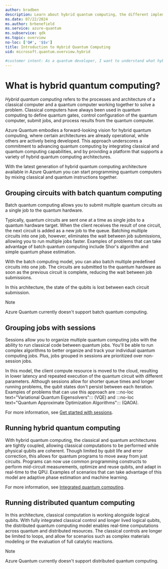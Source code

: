 ```yaml
---
author: bradben
description: Learn about hybrid quantum computing, the different implementation types, and how to choose the best approach for your quantum computing needs.
ms.date: 07/22/2024
ms.author: brbenefield
ms.service: azure-quantum
ms.subservice: qdk
ms.topic: overview
no-loc: ['Q#', '$$v']
title: Introduction to Hybrid Quantum Computing
uid: microsoft.quantum.overview.hybrid

#customer intent: As a quantum developer, I want to understand what hybrid quantum computing is and the different implementation types so that I can choose the best approach for my quantum computing needs.
---
```


# What is hybrid quantum computing?

*Hybrid quantum computing* refers to the processes and architecture of a classical computer and a quantum computer working together to solve a problem. Classical computers have always been used in quantum computing to define quantum gates, control configuration of the quantum computer, submit jobs, and process results from the quantum computer. 

Azure Quantum embodies a forward-looking vision for hybrid quantum computing, where certain architectures are already operational, while others are actively being developed. This approach underscores a commitment to advancing quantum computing by integrating classical and quantum computing capabilities, and by providing a platform that supports a variety of hybrid quantum computing architectures.

With the latest generation of hybrid quantum computing architecture available in Azure Quantum you can start programming quantum computers by mixing classical and quantum instructions together.

## Grouping circuits with batch quantum computing

Batch quantum computing allows you to submit multiple quantum circuits as a single job to the quantum hardware.

Typically, quantum circuits are sent one at a time as single jobs to a quantum hardware target. When the client receives the result of one circuit, the next circuit is added as a new job to the queue. Batching multiple circuits into one job, however, eliminates the wait between job submissions, allowing you to run multiple jobs faster. Examples of problems that can take advantage of batch quantum computing include Shor's algorithm and simple quantum phase estimation.  

With the batch computing model, you can also batch multiple predefined circuits into one job. The circuits are submitted to the quantum hardware as soon as the previous circuit is complete, reducing the wait between job submissions.

In this architecture, the state of the qubits is lost between each circuit submission.

> [!NOTE]
> Azure Quantum currently doesn't support batch quantum computing.

## Grouping jobs with sessions 

Sessions allow you to organize multiple quantum computing jobs with the ability to run classical code between quantum jobs. You'll be able to run complex algorithms to better organize and track your individual quantum computing jobs. Plus, jobs grouped in sessions are prioritized over non-session jobs.

In this model, the client compute resource is moved to the cloud, resulting in lower latency and repeated execution of the quantum circuit with different parameters.   Although sessions allow for shorter queue times and longer running problems, the qubit states don't persist between each iteration. Examples of problems that can use this approach are :::no-loc text="Variational Quantum Eigensolvers"::: (VQE) and :::no-loc text="Quantum Approximate Optimization Algorithms":::  (QAOA).

For more information, see [Get started with sessions](xref:microsoft.quantum.hybrid.interactive).

## Running hybrid quantum computing

With hybrid quantum computing, the classical and quantum architectures are tightly coupled, allowing classical computations to be performed while physical qubits are coherent. Though limited by qubit life and error correction, this allows for quantum programs to move away from just circuits. Programs can now use common programming constructs to perform mid-circuit measurements, optimize and reuse qubits, and adapt in real-time to the QPU. Examples of scenarios that can take advantage of this model are adaptive phase estimation and machine learning. 

For more information, see  [Integrated quantum computing](xref:microsoft.quantum.hybrid.integrated).

## Running distributed quantum computing

In this architecture, classical computation is working alongside logical qubits. With fully integrated classical control and longer lived logical qubits, the distributed quantum computing model enables real-time computations across quantum and distributed resources. The classical controls are longer be limited to loops, and allow for scenarios such as complex materials modeling or the evaluation of full catalytic reactions.


> [!NOTE]
> Azure Quantum currently doesn't support distributed quantum computing.

